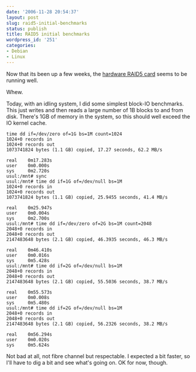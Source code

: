```yaml
---
date: '2006-11-28 20:54:37'
layout: post
slug: raid5-initial-benchmarks
status: publish
title: RAID5 initial benchmarks
wordpress_id: '251'
categories:
- Debian
- Linux
---
```



Now that its been up a few weeks, the [hardware RAID5 card](http://www.phfactor.net/wp/2006/11/11/hardware-and-software-raid5-under-linux/) seems to be running well. 

Whew.

Today, with an idling system, I did some simplest block-IO benchmarks. This just writes and then reads a large number of 1B blocks to and from disk. There's 1GB of memory in the system, so this should well exceed the IO kernel cache.


    
    
    
    time dd if=/dev/zero of=1G bs=1M count=1024
    1024+0 records in
    1024+0 records out
    1073741824 bytes (1.1 GB) copied, 17.27 seconds, 62.2 MB/s
    
    real    0m17.283s
    user    0m0.000s
    sys     0m2.720s
    usul:/mnt# sync
    usul:/mnt# time dd if=1G of=/dev/null bs=1M
    1024+0 records in
    1024+0 records out
    1073741824 bytes (1.1 GB) copied, 25.9455 seconds, 41.4 MB/s
    
    real    0m25.947s
    user    0m0.004s
    sys     0m2.700s
    usul:/mnt# time dd if=/dev/zero of=2G bs=1M count=2048
    2048+0 records in
    2048+0 records out
    2147483648 bytes (2.1 GB) copied, 46.3935 seconds, 46.3 MB/s
    
    real    0m46.410s
    user    0m0.016s
    sys     0m5.428s
    usul:/mnt# time dd if=2G of=/dev/null bs=1M
    2048+0 records in
    2048+0 records out
    2147483648 bytes (2.1 GB) copied, 55.5036 seconds, 38.7 MB/s
    
    real    0m55.573s
    user    0m0.008s
    sys     0m5.480s
    usul:/mnt# time dd if=2G of=/dev/null bs=1M
    2048+0 records in
    2048+0 records out
    2147483648 bytes (2.1 GB) copied, 56.2326 seconds, 38.2 MB/s
    
    real    0m56.294s
    user    0m0.020s
    sys     0m5.624s
    



Not bad at all, not fibre channel but respectable. I expected a bit faster, so I'll have to dig a bit and see what's going on. OK for now, though.

